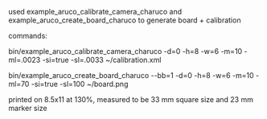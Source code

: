 used example_aruco_calibrate_camera_charuco and example_aruco_create_board_charuco to generate board + calibration

commands:

bin/example_aruco_calibrate_camera_charuco -d=0 -h=8 -w=6 -m=10 -ml=.0023 -si=true -sl=.0033 ~/calibration.xml

bin/example_aruco_create_board_charuco --bb=1 -d=0 -h=8 -w=6 -m=10 -ml=70 -si=true -sl=100 ~/board.png

printed on 8.5x11 at 130%, measured to be 33 mm square size and 23 mm marker size
